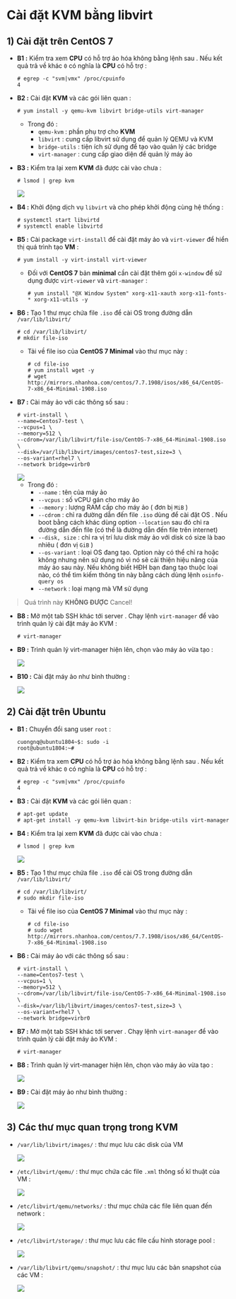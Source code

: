 # Cài đặt KVM bằng libvirt
## **1) Cài đặt trên CentOS 7**
- **B1 :** Kiểm tra xem **CPU** có hỗ trợ ảo hóa không bằng lệnh sau . Nếu kết quả trả về khác `0` có nghĩa là **CPU** có hỗ trợ :
    ```
    # egrep -c "svm|vmx" /proc/cpuinfo
    4
    ```
- **B2 :** Cài đặt **KVM** và các gói liên quan :
    ```
    # yum install -y qemu-kvm libvirt bridge-utils virt-manager
    ```
    - Trong đó :
        - `qemu-kvm` : phần phụ trợ cho **KVM**
        - `libvirt` : cung cấp libvirt sử dụng để quản lý QEMU và KVM
        - `bridge-utils` : tiện ích sử dụng để tạo vào quản lý các bridge
        - `virt-manager` : cung cấp giao diện để quản lý máy ảo
- **B3 :** Kiểm tra lại xem **KVM** đã được cài vào chưa :
    ```
    # lsmod | grep kvm
    ```
    <img src=https://i.imgur.com/bnXe8aw.png>

- **B4 :** Khởi động dịch vụ `libvirt` và cho phép khởi động cùng hệ thống :
    ```
    # systemctl start libvirtd
    # systemctl enable libvirtd
    ```
- **B5 :** Cài package `virt-install` để cài đặt máy ảo và `virt-viewer` để hiển thị quá trình tạo **VM** :
    ```
    # yum install -y virt-install virt-viewer
    ```
    - Đối với **CentOS 7** bản **minimal** cần cài đặt thêm gói `x-window` để sử dụng được `virt-viewer` và `virt-manager` :
        ```
        # yum install "@X Window System" xorg-x11-xauth xorg-x11-fonts-* xorg-x11-utils -y
        ```
- **B6 :** Tạo 1 thư mục chứa file `.iso` để cài OS trong đường dẫn `/var/lib/libvirt/`
    ```
    # cd /var/lib/libvirt/
    # mkdir file-iso
    ```
    - Tải về file iso của **CentOS 7 Minimal** vào thư mục này :
        ```
        # cd file-iso
        # yum install wget -y
        # wget http://mirrors.nhanhoa.com/centos/7.7.1908/isos/x86_64/CentOS-7-x86_64-Minimal-1908.iso
        ```
- **B7 :** Cài máy ảo với các thông số sau :
    ```
    # virt-install \
    --name=Centos7-test \
    --vcpus=1 \
    --memory=512 \
    --cdrom=/var/lib/libvirt/file-iso/CentOS-7-x86_64-Minimal-1908.iso \
    --disk=/var/lib/libvirt/images/centos7-test,size=3 \
    --os-variant=rhel7 \
    --network bridge=virbr0
    ```
    <img src=https://i.imgur.com/VPgU3Ih.png>

    - Trong đó :
        - `--name` :  tên của máy ảo
        - `--vcpus` : số vCPU gán cho máy ảo
        - `--memory` : lượng RAM cấp cho máy ảo ( đơn bị `MiB` )
        - `--cdrom` : chỉ ra đường dẫn đến file `.iso` dùng để cài đặt OS . Nếu boot bằng cách khác dùng option `--location` sau đó chỉ ra đường dẫn đến file (có thể là đường dẫn đến file trên internet)
        - `--disk, size` : chỉ ra vị trí lưu disk máy ảo với disk có size là bao nhiêu ( đơn vị `GiB` )
        - `--os-variant` : loại OS đang tạo. Option này có thể chỉ ra hoặc không nhưng nên sử dụng nó vì nó sẽ cải thiện hiệu năng của máy ảo sau này. Nếu không biết HĐH bạn đang tạo thuộc loại nào, có thể tìm kiếm thông tin này bằng cách dùng lệnh `osinfo-query os`
        - `--network` : loại mạng mà VM sử dụng
> Quá trình này **KHÔNG ĐƯỢC** Cancel!
- **B8 :** Mở một tab SSH khác tới server . Chạy lệnh `virt-manager` để vào trình quản lý cài đặt máy ảo KVM :
    ```
    # virt-manager
    ```
- **B9 :** Trình quản lý virt-manager hiện lên, chọn vào máy ảo vừa tạo :

    <img src=https://i.imgur.com/2QP5Sgm.png>

- **B10 :** Cài đặt máy ảo như bình thường :

    <img src=https://i.imgur.com/1tN0aBf.png>

## **2) Cài đặt trên Ubuntu**
- **B1 :** Chuyển đổi sang user `root` :
    ```
    cuongnq@ubuntu1804~$: sudo -i
    root@ubuntu1804:~#
    ```
- **B2 :** Kiểm tra xem **CPU** có hỗ trợ ảo hóa không bằng lệnh sau . Nếu kết quả trả về khác `0` có nghĩa là **CPU** có hỗ trợ :
    ```
    # egrep -c "svm|vmx" /proc/cpuinfo
    4
    ```
- **B3 :** Cài đặt **KVM** và các gói liên quan :
    ```
    # apt-get update
    # apt-get install -y qemu-kvm libvirt-bin bridge-utils virt-manager
    ```
- **B4 :** Kiểm tra lại xem **KVM** đã được cài vào chưa :
    ```
    # lsmod | grep kvm
    ```
    <img src=https://i.imgur.com/rhx0nF1.png>

- **B5 :** Tạo 1 thư mục chứa file `.iso` để cài OS trong đường dẫn `/var/lib/libvirt/`
    ```
    # cd /var/lib/libvirt/
    # sudo mkdir file-iso
    ```
    - Tải về file iso của **CentOS 7 Minimal** vào thư mục này :
        ```
        # cd file-iso
        # sudo wget http://mirrors.nhanhoa.com/centos/7.7.1908/isos/x86_64/CentOS-7-x86_64-Minimal-1908.iso
        ```
- **B6 :** Cài máy ảo với các thông số sau :
    ```
    # virt-install \
    --name=Centos7-test \
    --vcpus=1 \
    --memory=512 \
    --cdrom=/var/lib/libvirt/file-iso/CentOS-7-x86_64-Minimal-1908.iso \
    --disk=/var/lib/libvirt/images/centos7-test,size=3 \
    --os-variant=rhel7 \
    --network bridge=virbr0
    ```
- **B7 :** Mở một tab SSH khác tới server . Chạy lệnh `virt-manager` để vào trình quản lý cài đặt máy ảo KVM :
    ```
    # virt-manager
    ```
- **B8 :** Trình quản lý virt-manager hiện lên, chọn vào máy ảo vừa tạo :

    <img src=https://i.imgur.com/C0ce7PG.png>

- **B9 :** Cài đặt máy ảo như bình thường :

    <img src=https://i.imgur.com/fQqrk1i.png>

## **3) Các thư mục quan trọng trong KVM**
- `/var/lib/libvirt/images/` : thư mục lưu các disk của VM

    <img src=https://i.imgur.com/tvcNMuB.png>

- `/etc/libvirt/qemu/` : thư mục chứa các file `.xml` thông số kĩ thuật của VM :

    <img src=https://i.imgur.com/VM764Ga.png>

- `/etc/libvirt/qemu/networks/` : thư mục chứa các file liên quan đến network :

    <img src=https://i.imgur.com/jDLr58K.png>

- `/etc/libvirt/storage/` : thư mục lưu các file cấu hình storage pool :

    <img src=https://i.imgur.com/G813Cwt.png>

- `/var/lib/libvirt/qemu/snapshot/` : thư mục lưu các bản snapshot của các VM :

    <img src=https://i.imgur.com/DxIIyDe.png>